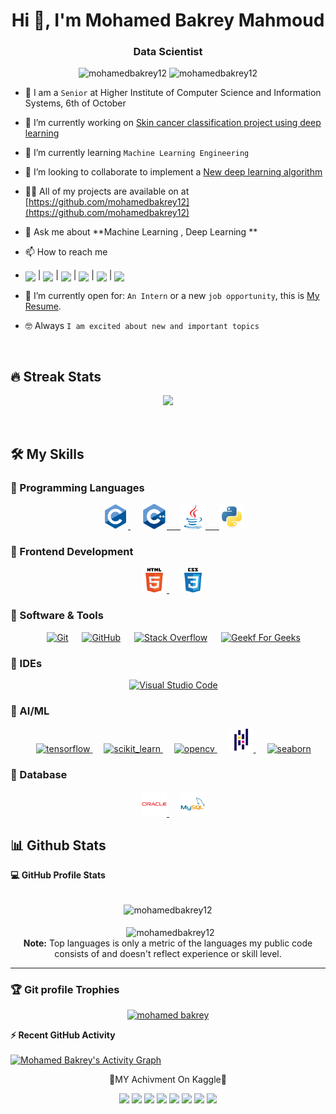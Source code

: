 <h1 align="center">Hi 👋, I'm Mohamed Bakrey Mahmoud</h1>
<h3 align="center">Data Scientist</h3>

<p align="center"> <img src="https://komarev.com/ghpvc/?username=mohamedbakrey12&label=Profile%20views&color=0e75b6&style=flat" alt="mohamedbakrey12" />
<img src="https://img.shields.io/github/followers/mohamedbakrey12?label=Followers" alt="mohamedbakrey12" />

</p>

- :school: I am a `Senior` at Higher Institute of Computer Science and Information Systems, 6th of October

- 🔭 I’m currently working on [Skin cancer classification project using deep learning](https://www.kaggle.com/code/mohamedbakrey/skin-cancer-detection-by-deep-learning-models)

- 🌱 I’m currently learning `Machine Learning Engineering`

- 👯 I’m looking to collaborate to implement a [New deep learning algorithm](https://pubmed.ncbi.nlm.nih.gov/33267477/)

- 👨‍💻 All of my projects are available on at [https://github.com/mohamedbakrey12](https://github.com/mohamedbakrey12)

- 💬 Ask me about **Machine Learning , Deep Learning **

- 📫 How to reach me 

- <a href="https://wa.me/201014623377?text=Hello"><img align="center" src="https://img.icons8.com/color/30/000000/whatsapp--v6.png"/></a>  |  <a href="https://www.facebook.com/100009551691235/"><img align="center" src="https://img.icons8.com/color/30/000000/facebook-circled--v4.png"/></a>  |  <a href="https://www.linkedin.com/in/mohamed-bakrey-2aba281b2//"><img align="center" src="https://img.icons8.com/color/30/000000/linkedin.png"/></a>  |  <a href="https://t.me/bakar20088"><img align="center" src="https://img.icons8.com/color/30/000000/telegram-app--v5.png"/></a>  |  <a href="https://github.com/mohamedbakrey12"><img align="center" src="https://img.icons8.com/color/30/000000/github--v3.png"/></a>  |  <a href="mailto:mohamedbakrey094@gmail.com"><img align="center" src="https://img.icons8.com/color/30/000000/secured-letter--v2.png"/></a>

- :thinking: I’m currently open for: `An Intern` or a new `job opportunity`, this is [My Resume](https://github.com/mohamedbakrey12/MY-CV/blob/main/Mohamed%20Bakrey.Data%20Scientist..pdf).
- :nerd_face: Always `I am excited about new and important topics`
<br>



  
## 🔥 Streak Stats

<p align="center"><img src="https://github-readme-streak-stats.herokuapp.com/?user=mohamedbakrey12&" /></p>
<br>

## 🛠️ My Skills

### 🔵 Programming Languages

<p align="center"> 
  &emsp; 
  <a href="https://www.cprogramming.com/" target="_blank" rel="noreferrer"> <img src="https://raw.githubusercontent.com/devicons/devicon/master/icons/c/c-original.svg" alt="c" width="40" height="40"/>
  </a>
  &emsp; 
  <a href="https://www.w3schools.com/cpp/" target="_blank" rel="noreferrer"> <img src="https://raw.githubusercontent.com/devicons/devicon/master/icons/cplusplus/cplusplus-original.svg" alt="cplusplus" width="40" height="40"/>
  &emsp;
  <a href="https://www.java.com" target="_blank">
    <img alt="Java" src="https://raw.githubusercontent.com/devicons/devicon/master/icons/java/java-original.svg?style=plastic&logo=python&logoColor=white" width="40" height="40"/>
 &emsp;
  <a href="https://www.python.org" target="_blank" rel="noreferrer"> <img src="https://raw.githubusercontent.com/devicons/devicon/master/icons/python/python-original.svg" alt="python" width="40" height="40" />
  </a>
  </a> 
</p>
	
### 🔵 Frontend Development

<p align="center"> 
  &emsp; 
<a href="https://www.w3.org/html/" target="_blank" rel="noreferrer"> <img src="https://raw.githubusercontent.com/devicons/devicon/master/icons/html5/html5-original-wordmark.svg" alt="html5" width="40" height="40" />
</a>
  &emsp;
 <a href="https://www.w3schools.com/css/" target="_blank" rel="noreferrer"> <img src="https://raw.githubusercontent.com/devicons/devicon/master/icons/css3/css3-original-wordmark.svg" alt="css3" width="40" height="40" /> 
</a>
</p>

### 🔵 Software & Tools
 
<p align="center">
  &emsp;
    <a href="#"><img alt="Git" src="https://img.shields.io/badge/Git%20-%23F05033.svg?style=plastic&logo=git&logoColor=white"></a>
  &emsp;
    <a href="#"><img alt="GitHub" src="https://img.shields.io/badge/github-%23181717.svg?style=plastic&logo=github&logoColor=white"></a>
  &emsp;
    <a href="#"><img alt="Stack Overflow" src="https://img.shields.io/badge/-Stack%20Overflow-FE7A16?style=plastic&logo=stack-overflow&logoColor=white"></a>
  &emsp;
    <a href="#"><img alt="Geekf For Geeks" src="https://img.shields.io/badge/geeksforgeeks-%230F9D58.svg?style=plastic&logo=geeksforgeeks&logoColor=white"></a>
</p>

### 🔵 IDEs
 
<p align="center">
  &emsp;
    <a href="#"><img alt="Visual Studio Code" src="https://img.shields.io/badge/Visual%20Studio%20Code-0078d7.svg?style=plastic&logo=visual-studio-code&logoColor=white"></a>
	
</p>

### 🔵 AI/ML

<p align="center"> 
 &emsp;
  <a href="https://www.tensorflow.org" target="_blank" rel="noreferrer"> <img src="https://www.vectorlogo.zone/logos/tensorflow/tensorflow-icon.svg" alt="tensorflow" width="40" height="40"/>
  </a>
  &emsp; 
  <a href="https://scikit-learn.org/" target="_blank" rel="noreferrer"> <img src="https://upload.wikimedia.org/wikipedia/commons/0/05/Scikit_learn_logo_small.svg" alt="scikit_learn" width="40" height="40"/> </a> 
  &emsp; 
  <a href="https://opencv.org/" target="_blank" rel="noreferrer"> <img src="https://www.vectorlogo.zone/logos/opencv/opencv-icon.svg" alt="opencv" width="40"     height="40"/>
  </a>
  &emsp;
  <a href="https://pandas.pydata.org/" target="_blank" rel="noreferrer"> <img src="https://raw.githubusercontent.com/devicons/devicon/2ae2a900d2f041da66e950e4d48052658d850630/icons/pandas/pandas-original.svg" alt="pandas" width="40" height="40"/> </a> 
 &emsp;
  <a href="https://seaborn.pydata.org/" target="_blank" rel="noreferrer"> <img src="https://seaborn.pydata.org/_images/logo-mark-lightbg.svg" alt="seaborn" width="40" height="40"/>
  </a>
</p>

### 🔵 Database

<p align="center"> 
  &emsp; 
<a href="https://www.oracle.com/" target="_blank" rel="noreferrer"> <img src="https://raw.githubusercontent.com/devicons/devicon/master/icons/oracle/oracle-original.svg" alt="oracle" width="40" height="40"/> </a> 
  &emsp; 
 <a href="https://www.mysql.com/" target="_blank" rel="noreferrer"> <img src="https://raw.githubusercontent.com/devicons/devicon/master/icons/mysql/mysql-original-wordmark.svg" alt="mysql" width="40" height="40"/>
  </a> 
</p>

## 📊 Github Stats

 <summary><b>💻 GitHub Profile Stats</b></summary>
  <br/>
  <p align="center">
    <img align="center" src="https://github-readme-stats.vercel.app/api?username=mohamedbakrey12&show_icons=true&locale=en" alt="mohamedbakrey12" /></a>
<br/>
<br/>
  &nbsp;
  <img align="center" src="https://github-readme-stats.vercel.app/api/top-langs?username=mohamedbakrey12&show_icons=true&locale=en&layout=compact" alt="mohamedbakrey12" />
  <br/>
  <b>Note:</b> Top languages is only a metric of the languages my public code consists of and doesn't reflect experience or skill level.
  </p>

----
### :trophy: Git profile Trophies

<p align="center"> <a href="https://github.com/ryo-ma/github-profile-trophy"><img src="https://github-profile-trophy.vercel.app/?username=mohamedbakrey12&layout=compact&theme=algolia" alt="mohamed bakrey" /></a> </p>

 <summary><b>⚡ Recent GitHub Activity</b></summary>
  <br/>
   <a href="https://github.com/mohamedbakrey12"><img alt="Mohamed Bakrey's Activity Graph" src="https://activity-graph.herokuapp.com/graph?username=mohamedbakrey12&custom_title=Mohamed%20Bakrey%27s%20Contribution%20Graph&theme=react-dark" /></a>
  <br/>


<p align="center">

 
  <p align="center">🥇MY Achivment On Kaggle🥇</p>
</p>

<p align="center">
	  <img src="https://road-to-kaggle-grandmaster.vercel.app/api/badges/mohamedbakrey/competition" />
  <img src="https://road-to-kaggle-grandmaster.vercel.app/api/badges/mohamedbakrey/competition/light" />
	
  <img src="https://road-to-kaggle-grandmaster.vercel.app/api/badges/mohamedbakrey/dataset/light" />
	<img src="https://road-to-kaggle-grandmaster.vercel.app/api/badges/mohamedbakrey/dataset" />
	
  <img src="https://road-to-kaggle-grandmaster.vercel.app/api/badges/mohamedbakrey/notebook/light" />
	<img src="https://road-to-kaggle-grandmaster.vercel.app/api/badges/mohamedbakrey/notebook" />
	
  <img src="https://road-to-kaggle-grandmaster.vercel.app/api/badges/mohamedbakrey/discussion/light" />
	  <img src="https://road-to-kaggle-grandmaster.vercel.app/api/badges/mohamedbakrey/discussion" />
</p>

<!--![snake gif](https://github.com/mohamedbakrey12/mohamedbakrey12/blob/output/github-contribution-grid-snake.svg)-->

